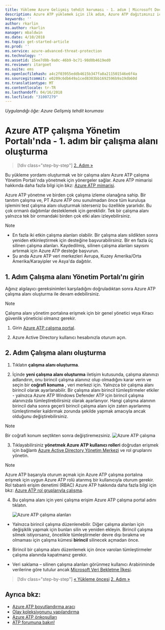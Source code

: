```yaml
---
title: Yükleme Azure Gelişmiş tehdit koruması - 1. adım | Microsoft Docs
description: Azure ATP yüklemek için ilk adım, Azure ATP dağıtımınız için bir çalışma alanı oluşturma içerir.
keywords: ''
author: rkarlin
ms.author: rkarlin
manager: mbaldwin
ms.date: 4/10/2018
ms.topic: get-started-article
ms.prod: ''
ms.service: azure-advanced-threat-protection
ms.technology: ''
ms.assetid: 15ee7d0b-9a0c-46b9-bc71-98d0b4619ed0
ms.reviewer: itargoet
ms.suite: ems
ms.openlocfilehash: a4c2f03955eddb4615b347fa8a211501546e6f4a
ms.sourcegitcommit: e0209c6db649a1ced8303bb1692596b9a19db60d
ms.translationtype: MT
ms.contentlocale: tr-TR
ms.lasthandoff: 04/16/2018
ms.locfileid: "31007279"
---
```

*Uygulandığı öğe: Azure Gelişmiş tehdit koruması*


# <a name="creating-a-workspace-in-the-azure-atp-workspace-management-portal---step-1"></a>Azure ATP çalışma Yönetim Portalı'nda - 1. adım bir çalışma alanı oluşturma

>[!div class="step-by-step"]
[2. Adım »](install-atp-step2.md)

Bu yükleme yordamı oluşturmak ve bir çalışma alanı Azure ATP çalışma Yönetim Portalı'nda yönetmek için yönergeler sağlar. Azure ATP mimarisi hakkında daha fazla bilgi için bkz: [Azure ATP mimarisi](atp-architecture.md).

Azure ATP yönetme ve birden çok çalışma izleme olanağına sahip. Bir tanıtım çalışma ve, PT Azure ATP onu sunulmadan önce tüm kuruluşa işlemini test çalışma alanı oluşturmak isterseniz bu özellikle yararlıdır. Bu çok ormanlı dağıtımlar desteklemek için gereklidir. Tek bir çalışma alanı yalnızca tek bir ormandaki birden çok etki alanı izleyebilirsiniz. 

> [!NOTE]
> - En fazla iki etkin çalışma alanları olabilir. Bir çalışma alanı sildikten sonra yeniden etkinleştirmek için desteğine başvurabilirsiniz. Bir en fazla üç silinen çalışma alanları. Kaydedilmiş, silinen çalışma alanları sayısını artırmak için Azure ATP desteğe başvurun.
> - Şu anda Azure ATP veri merkezleri Avrupa, Kuzey Amerika/Orta Amerika/Karayipler ve Asya'da dağıtılır.

## <a name="step-1-enter-the-workspace-management-portal"></a>1. Adım Çalışma alanı Yönetim Portalı'nı girin

Ağınız algılayıcı gereksinimleri karşıladığını doğruladıktan sonra Azure ATP çalışma alanı oluşturma ile devam edebilirsiniz.

> [!NOTE]
>Çalışma alanı yönetim portalına erişmek için bir genel yönetici veya Kiracı güvenlik yöneticisi olmanız gerekir.


1.  Girin [Azure ATP çalışma portal](https://portal.atp.azure.com).

2.  Azure Active Directory kullanıcı hesabınızla oturum açın.

## <a name="step-2-create-a-workspace"></a>2. Adım Çalışma alanı oluşturma

1. Tıklatın **çalışma alanı oluşturma**.

2. İçinde **yeni çalışma alanı oluşturma** iletişim kutusunda, çalışma alanınızı adlandırın, onu birincil çalışma alanınız olup olmadığını karar verin ve seçin bir **coğrafi konuma** , veri merkezi için. Yalnızca bir çalışma alanı birincil olarak ayarlanabilir. Bir çalışma alanı birincil tümleştirmeler etkiler - yalnızca Azure ATP Windows Defender ATP için birincil çalışma alanınızda tümleştirebilirsiniz olarak ayarlanıyor. Hangi çalışma alanının birincil daha sonra geçerli birincil çalışma alanı için zaten ayarlanmış tümleştirmeler kaldırmak zorunda şekilde yapmak amacıyla ancak olduğunu değiştirebilirsiniz.
 > [!NOTE]
 > Bir coğrafi konum seçtikten sonra değiştiremezsiniz.
    ![Azure ATP çalışma](media/create-workspace.png)

3. Tıklayabilirsiniz **yönetmek Azure ATP kullanıcı rolleri** doğrudan erişmek için bağlantı [Azure Active Directory Yönetim Merkezi](https://docs.microsoft.com/azure/active-directory/active-directory-assign-admin-roles-azure-portal) ve rol gruplarını yönetin.

 > [!NOTE]
 > Azure ATP başarıyla oturum açmak için Azure ATP çalışma portalına erişmek için uygun Azure ATP rolü atanmış bir kullanıcıyla oturum gerekir. Rol tabanlı erişim denetimi (RBAC) Azure ATP hakkında daha fazla bilgi için bkz: [Azure ATP rol gruplarıyla çalışma](atp-role-groups.md).

4. Bu çalışma alanı için yeni çalışma erişim Azure ATP çalışma portal adını tıklatın.

    ![Azure ATP çalışma alanları](media/atp-workspaces.png)

- Yalnızca birincil çalışma düzenlenebilir. Diğer çalışma alanları için değişiklik yapmak için bunları silin ve yeniden ekleyin. Birincil çalışma silmek istiyorsanız, öncelikle tümleştirmeler devre dışı bırakma ve olmaması için çalışma kümesi **birincil** silinecek açmadan önce.
- Birincil bir çalışma alanı düzenlemek için önce varolan tümleştirmeler çalışma alanında kapatmanız gerekir.

- Veri saklama – silinen çalışma alanları görünmez kullanıcı Arabiriminde verilerine göre tutulur ancak [Microsoft Veri Bekletme İlkesi](https://www.microsoft.com/trustcenter/privacy/you-own-your-data).


>[!div class="step-by-step"]
[« Yükleme öncesi](configure-port-mirroring.md)
[2. Adım »](install-atp-step2.md)


## <a name="see-also"></a>Ayrıca bkz:
- [Azure ATP boyutlandırma aracı](http://aka.ms/aatpsizingtool)
- [Olay koleksiyonunu yapılandırma](configure-event-collection.md)
- [Azure ATP önkoşulları](atp-prerequisites.md)
- [ATP forumuna bakın!](https://aka.ms/azureatpcommunity)
